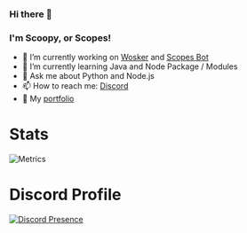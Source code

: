 ### Hi there 👋
### I'm Scoopy, or Scopes!

- 🔭 I’m currently working on [Wosker](https://wokser.tech) and [Scopes Bot](https://scopes.cf)
- 🌱 I’m currently learning Java and Node Package / Modules
- 💬 Ask me about Python and Node.js
- 📫 How to reach me: [Discord](https://github.com/ScopesCodez#discord-profile)
- 🔗 My [portfolio](https://scoopydev.gq)
# Stats
![Metrics](https://metrics.lecoq.io/ScopesCodez?template=classic&isocalendar=1&languages=1&stars=1&people=1&achievements=1&lines=1&pagespeed=1&isocalendar.duration=half-year&languages.limit=8&languages.sections=most-used&languages.colors=github&languages.threshold=0%25&languages.indepth=false&languages.recent.load=300&languages.recent.days=14&stars.limit=4&people.limit=24&people.size=28&people.types=followers%2C%20following&people.identicons=false&people.shuffle=false&achievements.threshold=C&achievements.secrets=true&achievements.limit=0&pagespeed.url=.user.website&pagespeed.detailed=false&pagespeed.screenshot=false&config.timezone=Africa%2FCairo&config.twemoji=true)
# Discord Profile
[![Discord Presence](https://lanyard-profile-readme.vercel.app/api/510736807999307786)](https://discord.com/users/510736807999307786)

